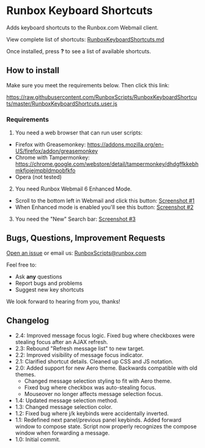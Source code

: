 # Runbox Keyboard Shortcuts

Adds keyboard shortcuts to the Runbox.com Webmail client.

View complete list of shortcuts: [RunboxKeyboardShortcuts.md](https://github.com/RunboxScripts/RunboxKeyboardShortcuts/blob/master/RunboxKeyboardShortcuts.md)

Once installed, press **?** to see a list of available shortcuts.

## How to install

Make sure you meet the requirements below. Then click this link:

https://raw.githubusercontent.com/RunboxScripts/RunboxKeyboardShortcuts/master/RunboxKeyboardShortcuts.user.js

### Requirements

1) You need a web browser that can run user scripts:
* Firefox with Greasemonkey: https://addons.mozilla.org/en-US/firefox/addon/greasemonkey
* Chrome with Tampermonkey: https://chrome.google.com/webstore/detail/tampermonkey/dhdgffkkebhmkfjojejmpbldmpobfkfo
* Opera (not tested)

2) You need Runbox Webmail 6 Enhanced Mode. 
* Scroll to the bottom left in Webmail and click this button: [Screenshot #1](https://i.imgur.com/sEMw88a.png)
* When Enhanced mode is enabled you'll see this button: [Screenshot #2](https://i.imgur.com/SkplIh7.png)

3) You need the "New" Search bar: [Screenshot #3](https://i.imgur.com/Qzezhze.png)

## Bugs, Questions, Improvement Requests

[Open an issue](https://github.com/RunboxScripts/RunboxKeyboardShortcuts/issues) or email us: RunboxScripts@runbox.com

Feel free to:

* Ask **any** questions
* Report bugs and problems
* Suggest new key shortcuts

We look forward to hearing from you, thanks!

## Changelog

* 2.4: Improved message focus logic. Fixed bug where checkboxes were stealing focus after an AJAX refresh.
* 2.3: Rebound "Refresh message list" to new target.
* 2.2: Improved visibility of message focus indicator.
* 2.1: Clarified shortcut details. Cleaned up CSS and JS notation.
* 2.0: Added support for new Aero theme. Backwards compatible with old themes.
	* Changed message selection styling to fit with Aero theme.
	* Fixed bug where checkbox was auto-stealing focus.
	* Mouseover no longer affects message selection focus.
* 1.4: Updated message selection method.
* 1.3: Changed message selection color.
* 1.2: Fixed bug where j/k keybinds were accidentally inverted.
* 1.1: Redefined next panel/previous panel keybinds. Added forward window to compose state. Script now properly recognizes the compose window when forwarding a message.
* 1.0: Initial commit.
